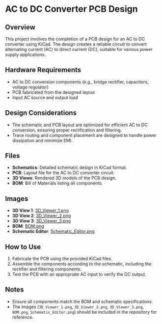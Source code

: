 <xaiArtifact artifact_id="d243c1b1-0c95-433e-a124-a198cc5f932b" artifact_version_id="1ec1b0c6-b08c-4ae6-bbbf-be4124da0d59" title="README.md" contentType="text/markdown">

# AC to DC Converter PCB Design

## Overview
This project involves the completion of a PCB design for an AC to DC converter using KiCad. The design creates a reliable circuit to convert alternating current (AC) to direct current (DC), suitable for various power supply applications.

## Hardware Requirements
- AC to DC conversion components (e.g., bridge rectifier, capacitors, voltage regulator)
- PCB fabricated from the designed layout
- Input AC source and output load

## Design Considerations
- The schematic and PCB layout are optimized for efficient AC to DC conversion, ensuring proper rectification and filtering.
- Trace routing and component placement are designed to handle power dissipation and minimize EMI.

## Files
- **Schematics**: Detailed schematic design in KiCad format.
- **PCB**: Layout file for the AC to DC converter circuit.
- **3D Views**: Rendered 3D models of the PCB design.
- **BOM**: Bill of Materials listing all components.

## Images
- **3D View 1**: [3D_Viewer_1.png](3D_Viewer_1.png)
- **3D View 2**: [3D_Viewer_2.png](3D_Viewer_2.png)
- **3D View 3**: [3D_Viewer_3.png](3D_Viewer_3.png)
- **BOM**: [BOM.png](BOM.png)
- **Schematic Editor**: [Schematic_Editor.png](Schematic_Editor.png)

## How to Use
1. Fabricate the PCB using the provided KiCad files.
2. Assemble the components according to the schematic, including the rectifier and filtering components.
3. Test the PCB with an appropriate AC input to verify the DC output.

## Notes
- Ensure all components match the BOM and schematic specifications.
- The images (`3D_Viewer_1.png`, `3D_Viewer_2.png`, `3D_Viewer_3.png`, `BOM.png`, `Schematic_Editor.png`) should be included in the repository for reference.